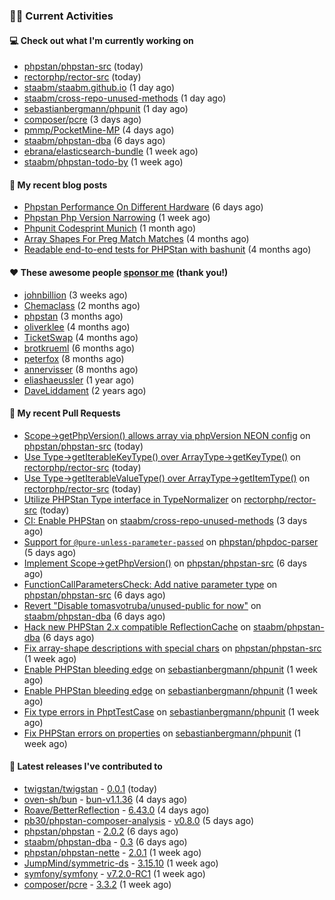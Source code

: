 ### 👨‍💻 Current Activities


#### 💻 Check out what I'm currently working on

- [phpstan/phpstan-src](https://github.com/phpstan/phpstan-src) (today)
- [rectorphp/rector-src](https://github.com/rectorphp/rector-src) (today)
- [staabm/staabm.github.io](https://github.com/staabm/staabm.github.io) (1 day ago)
- [staabm/cross-repo-unused-methods](https://github.com/staabm/cross-repo-unused-methods) (1 day ago)
- [sebastianbergmann/phpunit](https://github.com/sebastianbergmann/phpunit) (1 day ago)
- [composer/pcre](https://github.com/composer/pcre) (3 days ago)
- [pmmp/PocketMine-MP](https://github.com/pmmp/PocketMine-MP) (4 days ago)
- [staabm/phpstan-dba](https://github.com/staabm/phpstan-dba) (6 days ago)
- [ebrana/elasticsearch-bundle](https://github.com/ebrana/elasticsearch-bundle) (1 week ago)
- [staabm/phpstan-todo-by](https://github.com/staabm/phpstan-todo-by) (1 week ago)


#### 📜 My recent blog posts

- [Phpstan Performance On Different Hardware](https://staabm.github.io/2024/11/17/phpstan-performance-on-different-hardware.html) (6 days ago)
- [Phpstan Php Version Narrowing](https://staabm.github.io/2024/11/14/phpstan-php-version-narrowing.html) (1 week ago)
- [Phpunit Codesprint Munich](https://staabm.github.io/2024/10/19/phpunit-codesprint-munich.html) (1 month ago)
- [Array Shapes For Preg Match Matches](https://staabm.github.io/2024/07/05/array-shapes-for-preg-match-matches.html) (4 months ago)
- [Readable end-to-end tests for PHPStan with bashunit](https://staabm.github.io/2024/06/28/readable-phpstan-end-to-end-tests-with-bashunit.html) (4 months ago)


#### ❤️ These awesome people [sponsor me](https://github.com/sponsors/staabm) (thank you!)

- [johnbillion](https://github.com/johnbillion) (3 weeks ago)
- [Chemaclass](https://github.com/Chemaclass) (2 months ago)
- [phpstan](https://github.com/phpstan) (3 months ago)
- [oliverklee](https://github.com/oliverklee) (4 months ago)
- [TicketSwap](https://github.com/TicketSwap) (4 months ago)
- [brotkrueml](https://github.com/brotkrueml) (6 months ago)
- [peterfox](https://github.com/peterfox) (8 months ago)
- [annervisser](https://github.com/annervisser) (8 months ago)
- [eliashaeussler](https://github.com/eliashaeussler) (1 year ago)
- [DaveLiddament](https://github.com/DaveLiddament) (2 years ago)


#### 🔨 My recent Pull Requests

- [Scope-&gt;getPhpVersion() allows array via phpVersion NEON config](https://github.com/phpstan/phpstan-src/pull/3659) on [phpstan/phpstan-src](https://github.com/phpstan/phpstan-src) (today)
- [Use Type-&gt;getIterableKeyType() over ArrayType-&gt;getKeyType()](https://github.com/rectorphp/rector-src/pull/6480) on [rectorphp/rector-src](https://github.com/rectorphp/rector-src) (today)
- [Use Type-&gt;getIterableValueType() over ArrayType-&gt;getItemType()](https://github.com/rectorphp/rector-src/pull/6479) on [rectorphp/rector-src](https://github.com/rectorphp/rector-src) (today)
- [Utilize PHPStan Type interface in TypeNormalizer](https://github.com/rectorphp/rector-src/pull/6478) on [rectorphp/rector-src](https://github.com/rectorphp/rector-src) (today)
- [CI: Enable PHPStan](https://github.com/staabm/cross-repo-unused-methods/pull/1) on [staabm/cross-repo-unused-methods](https://github.com/staabm/cross-repo-unused-methods) (3 days ago)
- [Support for `@pure-unless-parameter-passed`](https://github.com/phpstan/phpdoc-parser/pull/259) on [phpstan/phpdoc-parser](https://github.com/phpstan/phpdoc-parser) (5 days ago)
- [Implement Scope-&gt;getPhpVersion()](https://github.com/phpstan/phpstan-src/pull/3642) on [phpstan/phpstan-src](https://github.com/phpstan/phpstan-src) (6 days ago)
- [FunctionCallParametersCheck: Add native parameter type](https://github.com/phpstan/phpstan-src/pull/3641) on [phpstan/phpstan-src](https://github.com/phpstan/phpstan-src) (6 days ago)
- [Revert &#34;Disable tomasvotruba/unused-public for now&#34;](https://github.com/staabm/phpstan-dba/pull/717) on [staabm/phpstan-dba](https://github.com/staabm/phpstan-dba) (6 days ago)
- [Hack new PHPStan 2.x compatible ReflectionCache](https://github.com/staabm/phpstan-dba/pull/716) on [staabm/phpstan-dba](https://github.com/staabm/phpstan-dba) (6 days ago)
- [Fix array-shape descriptions with special chars](https://github.com/phpstan/phpstan-src/pull/3639) on [phpstan/phpstan-src](https://github.com/phpstan/phpstan-src) (1 week ago)
- [Enable PHPStan bleeding edge](https://github.com/sebastianbergmann/phpunit/pull/6040) on [sebastianbergmann/phpunit](https://github.com/sebastianbergmann/phpunit) (1 week ago)
- [Enable PHPStan bleeding edge](https://github.com/sebastianbergmann/phpunit/pull/6039) on [sebastianbergmann/phpunit](https://github.com/sebastianbergmann/phpunit) (1 week ago)
- [Fix type errors in PhptTestCase](https://github.com/sebastianbergmann/phpunit/pull/6038) on [sebastianbergmann/phpunit](https://github.com/sebastianbergmann/phpunit) (1 week ago)
- [Fix PHPStan errors on properties](https://github.com/sebastianbergmann/phpunit/pull/6037) on [sebastianbergmann/phpunit](https://github.com/sebastianbergmann/phpunit) (1 week ago)


#### 🔭 Latest releases I've contributed to

- [twigstan/twigstan](https://github.com/twigstan/twigstan) - [0.0.1](https://github.com/twigstan/twigstan/releases/tag/0.0.1) (today)
- [oven-sh/bun](https://github.com/oven-sh/bun) - [bun-v1.1.36](https://github.com/oven-sh/bun/releases/tag/bun-v1.1.36) (4 days ago)
- [Roave/BetterReflection](https://github.com/Roave/BetterReflection) - [6.43.0](https://github.com/Roave/BetterReflection/releases/tag/6.43.0) (4 days ago)
- [pb30/phpstan-composer-analysis](https://github.com/pb30/phpstan-composer-analysis) - [v0.8.0](https://github.com/pb30/phpstan-composer-analysis/releases/tag/v0.8.0) (5 days ago)
- [phpstan/phpstan](https://github.com/phpstan/phpstan) - [2.0.2](https://github.com/phpstan/phpstan/releases/tag/2.0.2) (6 days ago)
- [staabm/phpstan-dba](https://github.com/staabm/phpstan-dba) - [0.3](https://github.com/staabm/phpstan-dba/releases/tag/0.3) (6 days ago)
- [phpstan/phpstan-nette](https://github.com/phpstan/phpstan-nette) - [2.0.1](https://github.com/phpstan/phpstan-nette/releases/tag/2.0.1) (1 week ago)
- [JumpMind/symmetric-ds](https://github.com/JumpMind/symmetric-ds) - [3.15.10](https://github.com/JumpMind/symmetric-ds/releases/tag/3.15.10) (1 week ago)
- [symfony/symfony](https://github.com/symfony/symfony) - [v7.2.0-RC1](https://github.com/symfony/symfony/releases/tag/v7.2.0-RC1) (1 week ago)
- [composer/pcre](https://github.com/composer/pcre) - [3.3.2](https://github.com/composer/pcre/releases/tag/3.3.2) (1 week ago)

